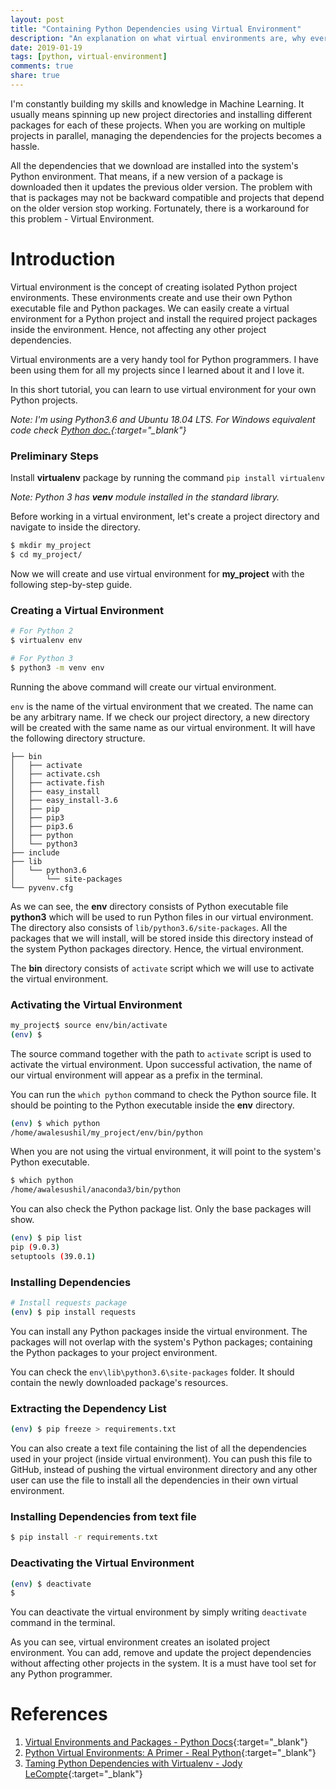 ```yaml
---
layout: post
title: "Containing Python Dependencies using Virtual Environment"
description: "An explanation on what virtual environments are, why everyone should use them and how to use them in Python projects."
date: 2019-01-19
tags: [python, virtual-environment]
comments: true
share: true
---
```


I'm constantly building my skills and knowledge in Machine Learning. It usually means spinning up new project directories and installing different packages for each of these projects. When you are working on multiple projects in parallel, managing the dependencies for the projects becomes a hassle.

All the dependencies that we download are installed into the system's Python environment. That means, if a new version of a package is downloaded then it updates the previous older version. The problem with that is packages may not be backward compatible and projects that depend on the older version stop working. Fortunately, there is a workaround for this problem - Virtual Environment.

# Introduction

Virtual environment is the concept of creating isolated Python project environments. These environments create and use their own Python executable file and Python packages. We can easily create a virtual environment for a Python project and install the required project packages inside the environment. Hence, not affecting any other project dependencies.

Virtual environments are a very handy tool for Python programmers. I have been using them for all my projects since I learned about it and I love it.

In this short tutorial, you can learn to use virtual environment for your own Python projects.

*Note: I'm using Python3.6 and Ubuntu 18.04 LTS. For Windows equivalent code check [Python doc.](https://docs.python.org/3/tutorial/venv.html){:target="_blank"}*

### Preliminary Steps

Install **virtualenv** package by running the command `pip install virtualenv`

*Note: Python 3 has **venv** module installed in the standard library.*

Before working in a virtual environment, let's create a project directory and navigate to inside the directory.

```bash
$ mkdir my_project
$ cd my_project/ 
```

Now we will create and use virtual environment for **my_project** with the following step-by-step guide.

### Creating a Virtual Environment

```bash
# For Python 2
$ virtualenv env

# For Python 3
$ python3 -m venv env
```

Running the above command will create our virtual environment.

`env` is the name of the virtual environment that we created. The name can be any arbitrary name. If we check our project directory, a new directory will be created with the same name as our virtual environment. It will have the following directory structure.

    ├── bin
    │   ├── activate
    │   ├── activate.csh
    │   ├── activate.fish
    │   ├── easy_install
    │   ├── easy_install-3.6
    │   ├── pip
    │   ├── pip3
    │   ├── pip3.6
    │   ├── python
    │   └── python3
    ├── include
    ├── lib
    │   └── python3.6
    │       └── site-packages
    └── pyvenv.cfg

As we can see, the **env** directory consists of Python executable file **python3** which will be used to run Python files in our virtual environment. The directory also consists of `lib/python3.6/site-packages`. All the packages that we will install, will be stored inside this directory instead of the system Python packages directory. Hence, the virtual environment.

The **bin** directory consists of `activate` script which we will use to activate the virtual environment.

### Activating the Virtual Environment

```bash
my_project$ source env/bin/activate
(env) $ 
```

The source command together with the path to `activate` script is used to activate the virtual environment. Upon successful activation, the name of our virtual environment will appear as a prefix in the terminal. 

You can run the `which python` command to check the Python source file. It should be pointing to the Python executable inside the **env** directory.

```bash
(env) $ which python
/home/awalesushil/my_project/env/bin/python
```

When you are not using the virtual environment, it will point to the system's Python executable.

```bash
$ which python
/home/awalesushil/anaconda3/bin/python
```

You can also check the Python package list. Only the base packages will show.

```bash
(env) $ pip list
pip (9.0.3)
setuptools (39.0.1)
```

### Installing Dependencies

```bash
# Install requests package
(env) $ pip install requests
```

You can install any Python packages inside the virtual environment. The packages will not overlap with the system's Python packages; containing the Python packages to your project environment.

You can check the `env\lib\python3.6\site-packages` folder. It should contain the newly downloaded package's resources.

### Extracting the Dependency List

```bash
(env) $ pip freeze > requirements.txt
```

You can also create a text file containing the list of all the dependencies used in your project (inside virtual environment). You can push this file to GitHub, instead of pushing the virtual environment directory and any other user can use the file to install all the dependencies in their own virtual environment.

### Installing Dependencies from text file

```bash
$ pip install -r requirements.txt
```

### Deactivating the Virtual Environment

```bash
(env) $ deactivate
$ 
```

You can deactivate the virtual environment by simply writing `deactivate` command in the terminal.

As you can see, virtual environment creates an isolated project environment. You can add, remove and update the project dependencies without affecting other projects in the system. It is a must have tool set for any Python programmer.

# References

1. [Virtual Environments and Packages - Python Docs](https://docs.python.org/3/tutorial/venv.html){:target="_blank"}
2. [Python Virtual Environments: A Primer - Real Python](https://realpython.com/python-virtual-environments-a-primer/){:target="_blank"}
3. [Taming Python Dependencies with Virtualenv - Jody LeCompte](https://medium.com/@jodylecompte/taming-python-dependencies-with-virtualenv-44bbafc57a48){:target="_blank"}